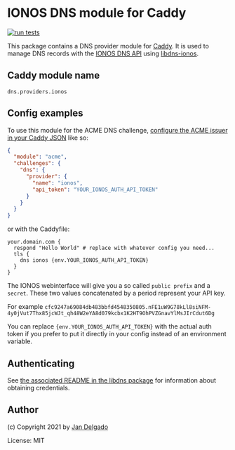 # IONOS DNS module for Caddy

[![run tests](https://github.com/caddy-dns/ionos/actions/workflows/test.yml/badge.svg)](https://github.com/caddy-dns/ionos/actions/workflows/test.yml)

This package contains a DNS provider module for
[Caddy](https://github.com/caddyserver/caddy). It is used to manage DNS records
with the [IONOS DNS API](https://developer.hosting.ionos.com/docs/dns) using
[libdns-ionos](https://github.com/libdns/ionos).

## Caddy module name

```
dns.providers.ionos
```

## Config examples

To use this module for the ACME DNS challenge, [configure the ACME issuer in your Caddy JSON](https://caddyserver.com/docs/json/apps/tls/automation/policies/issuer/acme/) like so:

```json
{
  "module": "acme",
  "challenges": {
    "dns": {
      "provider": {
        "name": "ionos",
        "api_token": "YOUR_IONOS_AUTH_API_TOKEN"
      }
    }
  }
}
```

or with the Caddyfile:

```
your.domain.com {
  respond "Hello World"	# replace with whatever config you need...
  tls {
    dns ionos {env.YOUR_IONOS_AUTH_API_TOKEN}
  }
}
```

The IONOS webinterface will give you a so called `public prefix` and a `secret`.
These two values concatenated by a period represent your API key.

For example
`cfc9247a69084db483bbfd4548350805.nFE1uW9G78kLl8siNFM-4y0jVut7Thx85jcWJt_qh48W2eYA8d079kcbx1K2HT9OhPVZGnavYlMsJIrCdut6Dg`

You can replace `{env.YOUR_IONOS_AUTH_API_TOKEN}` with the actual auth token if
you prefer to put it directly in your config instead of an environment
variable.

## Authenticating

See [the associated README in the libdns package](https://github.com/libdns/ionos#authenticating) 
for information about obtaining credentials.

## Author

(c) Copyright 2021 by [Jan Delgado](https://github.com/jandelgado)

License: MIT
